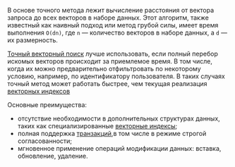 В основе точного метода лежит вычисление расстояния от вектора запроса до всех векторов в наборе данных. Этот алгоритм, также известный как наивный подход или метод грубой силы, имеет время выполнения `O(dn)`, где `n` — количество векторов в наборе данных, а `d` — их размерность.

[Точный векторный поиск](../../yql/reference/udf/list/knn.md#exact-vector-search-examples) лучше использовать, если полный перебор искомых векторов происходит за приемлемое время. В том числе, когда их можно предварительно отфильтровать по некоторому условию, например, по идентификатору пользователя. В таких случаях точный метод может работать быстрее, чем текущая реализация [векторных индексов](../../dev/vector-indexes.md)

Основные преимущества:

* отсутствие необходимости в дополнительных структурах данных, таких как специализированные [векторные индексы](../../concepts/glossary.md#vector-index);
* полная поддержка [транзакций](../../concepts/glossary.md#transactions),в том числе в режиме строгой согласованности;
* мгновенное применение операций модификации данных: вставка, обновление, удаление.